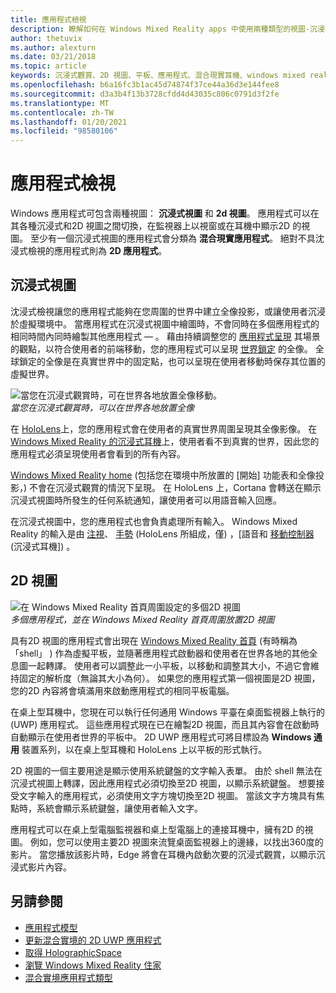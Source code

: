 ```yaml
---
title: 應用程式檢視
description: 瞭解如何在 Windows Mixed Reality apps 中使用兩種類型的視圖-沉浸式視圖和2D 視圖。
author: thetuvix
ms.author: alexturn
ms.date: 03/21/2018
ms.topic: article
keywords: 沉浸式觀賞、2D 視圖、平板、應用程式、混合現實耳機、windows mixed reality 耳機、虛擬實境耳機、HoloLens、MRTK、混合現實工具組
ms.openlocfilehash: b6a16fc3b1ac45d74874f37ce44a36d3e144fee8
ms.sourcegitcommit: d3a3b4f13b3728cfdd4d43035c806c0791d3f2fe
ms.translationtype: MT
ms.contentlocale: zh-TW
ms.lasthandoff: 01/20/2021
ms.locfileid: "98580106"
---
```

# <a name="app-views"></a>應用程式檢視

Windows 應用程式可包含兩種視圖： **沉浸式視圖** 和 **2d 視圖**。 應用程式可以在其各種沉浸式和2D 視圖之間切換，在監視器上以視窗或在耳機中顯示2D 的視圖。 至少有一個沉浸式視圖的應用程式會分類為 **混合現實應用程式**。 絕對不具沈浸式檢視的應用程式則為 **2D 應用程式**。

## <a name="immersive-views"></a>沉浸式視圖

沈浸式檢視讓您的應用程式能夠在您周圍的世界中建立全像投影，或讓使用者沉浸於虛擬環境中。 當應用程式在沉浸式視圖中繪圖時，不會同時在多個應用程式的相同時間內同時繪製其他應用程式 &mdash; 。 藉由持續調整您的 [應用程式呈現](../develop/platform-capabilities-and-apis/rendering.md) 其場景的觀點，以符合使用者的前端移動，您的應用程式可以呈現 [世界鎖定](coordinate-systems.md) 的全像。 全球鎖定的全像是在真實世界中的固定點，也可以呈現在使用者移動時保存其位置的虛擬世界。

![當您在沉浸式觀賞時，可在世界各地放置全像移動。](images/designoverview-940px.jpg)<br>
*當您在沉浸式觀賞時，可以在世界各地放置全像*

在 [HoloLens](/hololens/hololens1-hardware)上，您的應用程式會在使用者的真實世界周圍呈現其全像影像。 在 [Windows Mixed Reality 的沉浸式耳機](../discover/immersive-headset-hardware-details.md)上，使用者看不到真實的世界，因此您的應用程式必須呈現使用者會看到的所有內容。

[Windows Mixed Reality home](../discover/navigating-the-windows-mixed-reality-home.md) (包括您在環境中所放置的 [開始] 功能表和全像投影，) 不會在沉浸式觀賞的情況下呈現。 在 HoloLens 上，Cortana 會轉送在顯示沉浸式視圖時所發生的任何系統通知，讓使用者可以用語音輸入回應。

在沉浸式視圖中，您的應用程式也會負責處理所有輸入。 Windows Mixed Reality 的輸入是由 [注視](gaze-and-commit.md)、 [手勢](gaze-and-commit.md#composite-gestures) (HoloLens 所組成，僅) ，[語音和 [移動控制器](motion-controllers.md) (沉浸式耳機]) 。

## <a name="2d-views"></a>2D 視圖

![在 Windows Mixed Reality 首頁周圍設定的多個2D 視圖](images/teleportation-940px.png)<br>
*多個應用程式，並在 Windows Mixed Reality 首頁周圍放置2D 視圖*

具有2D 視圖的應用程式會出現在 [Windows Mixed Reality 首頁](../discover/navigating-the-windows-mixed-reality-home.md) (有時稱為「shell」 ) 作為虛擬平板，並隨著應用程式啟動器和使用者在世界各地的其他全息圖一起轉譯。 使用者可以調整此一小平板，以移動和調整其大小，不過它會維持固定的解析度（無論其大小為何）。 如果您的應用程式第一個視圖是2D 視圖，您的2D 內容將會填滿用來啟動應用程式的相同平板電腦。

在桌上型耳機中，您現在可以執行任何通用 Windows 平臺在桌面監視器上執行的 (UWP) 應用程式。 這些應用程式現在已在繪製2D 視圖，而且其內容會在啟動時自動顯示在使用者世界的平板中。 2D UWP 應用程式可將目標設為 **Windows 通用** 裝置系列，以在桌上型耳機和 HoloLens 上以平板的形式執行。

2D 視圖的一個主要用途是顯示使用系統鍵盤的文字輸入表單。 由於 shell 無法在沉浸式視圖上轉譯，因此應用程式必須切換至2D 視圖，以顯示系統鍵盤。 想要接受文字輸入的應用程式，必須使用文字方塊切換至2D 視圖。 當該文字方塊具有焦點時，系統會顯示系統鍵盤，讓使用者輸入文字。

應用程式可以在桌上型電腦監視器和桌上型電腦上的連接耳機中，擁有2D 的視圖。 例如，您可以使用主要2D 視圖來流覽桌面監視器上的邊緣，以找出360度的影片。 當您播放該影片時，Edge 將會在耳機內啟動次要的沉浸式觀賞，以顯示沉浸式影片內容。

## <a name="see-also"></a>另請參閱

* [應用程式模型](app-model.md)
* [更新混合實境的 2D UWP 應用程式](../develop/porting-apps/building-2d-apps.md)
* [取得 HolographicSpace](../develop/native/getting-a-holographicspace.md)
* [瀏覽 Windows Mixed Reality 住家](../discover/navigating-the-windows-mixed-reality-home.md)
* [混合實境應用程式類型](types-of-mixed-reality-apps.md)